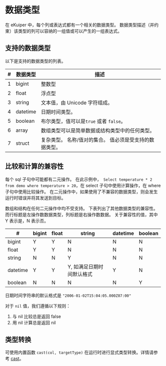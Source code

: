 # 数据类型

在 eKuiper 中，每个列或表达式都有一个相关的数据类型。 数据类型描述（并约束）该类型的列可以容纳的一组值或可以产生的一组表达式。



## 支持的数据类型

以下是支持的数据类型的列表。

| #   | 数据类型     | 描述                            |
|-----|----------|-------------------------------|
| 1   | bigint   | 整数型                           |
| 2   | float    | 浮点型                           |
| 3   | string   | 文本值，由 Unicode 字符组成。           |
| 4   | datetime | 日期时间类型。                       |
| 5   | boolean  | 布尔类型，值可以是`true` 或者 `false`。   |
| 6   | array    | 数组类型可以是简单数据或结构类型中的任何类型。       |
| 7   | struct   | 复杂类型。 名称/值对的集合。 值必须是受支持的数据类型。 |

## 比较和计算的兼容性

每个 sql 子句中可能都有二元操作。 在此示例中，` Select temperature * 2 from demo where temperature > 20`，在 select 子句中使用计算操作，在 where 子句中使用比较操作。 在二元操作中，如果使用了不兼容的数据类型，则会发生运行时错误并将其发送到目标。

数组和结构在任何二元操作中均不受支持。 下表列出了其他数据类型的兼容性。 而行标题是左操作数数据类型，列标题是右操作数数据。 关于兼容性的值，其中 Y 表示是，N 表示否。

| #        | bigint | float | string         | datetime | boolean |
|----------|--------|-------|----------------|----------|---------|
| bigint   | Y      | Y     | N              | N        | N       |
| float    | Y      | Y     | N              | N        | N       |
| string   | N      | N     | Y              | N        | N       |
| datetime | Y      | Y     | Y, 如满足日期时间默认格式 | Y        | N       |
| boolean  | N      | N     | N              | N        | Y       |

日期时间字符串的默认格式是 `"2006-01-02T15:04:05.000Z07:00"`

对于 `nil` 值，我们遵循以下规则：

1. 与 nil 比较总是返回 false
2. 用 nil 计算总是返回 nil

## 类型转换

可使用内置函数 `cast(col, targetType)` 在运行时进行显式类型转换。详情请参考 [cast](./built-in_functions.md#转换函数)。